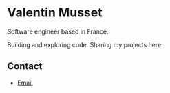 # Valentin Musset

Software engineer based in France.

Building and exploring code. Sharing my projects here.

## Contact

*   [Email](valentin.musset.dev@gmail.com)
